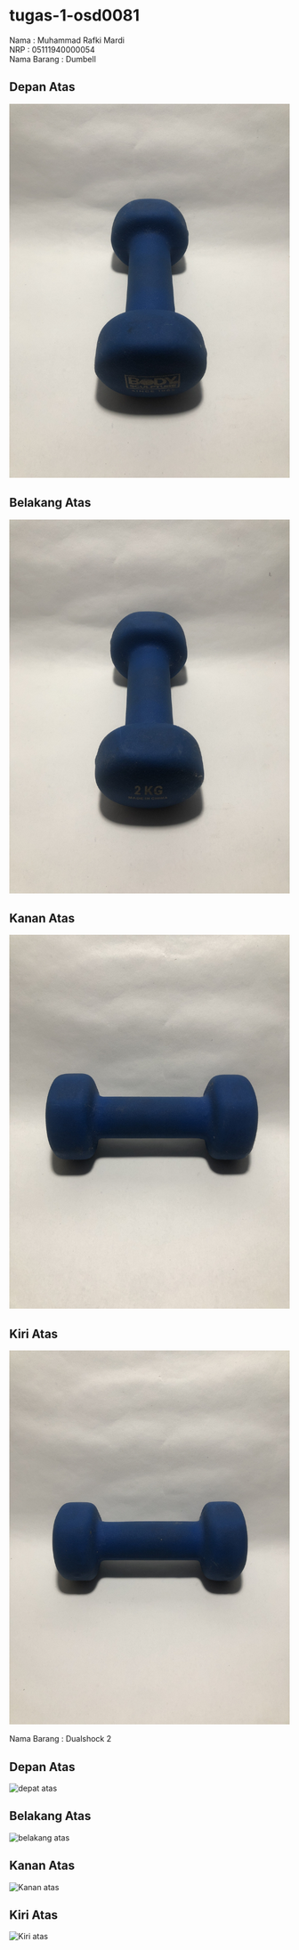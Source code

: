 # tugas-1-osd0081


Nama : Muhammad Rafki Mardi<br>
NRP : 05111940000054<br>
Nama Barang : Dumbell<br>
## Depan Atas

![depat atas](https://github.com/cg2021d/menggambar-primitif-osd0081/blob/main/images/image0.jpeg)

## Belakang Atas

![belakang atas](https://github.com/cg2021d/menggambar-primitif-osd0081/blob/main/images/image1.jpeg)

## Kanan Atas

![Kanan atas](https://github.com/cg2021d/menggambar-primitif-osd0081/blob/main/images/image2.jpeg)

## Kiri Atas

![Kiri atas](https://github.com/cg2021d/menggambar-primitif-osd0081/blob/main/images/image3.jpeg)

Nama Barang : Dualshock 2<br>
## Depan Atas

![depat atas](https://user-images.githubusercontent.com/74223938/135046340-a4ddfb4a-5117-450c-92ac-0acfa1e0ef43.JPG)


## Belakang Atas

![belakang atas](https://user-images.githubusercontent.com/74223938/135046362-a48db48d-1ff6-4b99-83b8-292ab4fea4a0.JPG)

## Kanan Atas

![Kanan atas](https://user-images.githubusercontent.com/74223938/135046370-b0b9002f-5fe2-44a7-bf19-426e85d59502.JPG)

## Kiri Atas

![Kiri atas](https://user-images.githubusercontent.com/74223938/135046382-c20ee1b8-2a24-4692-8b8e-8afeb8d8b163.JPG)
